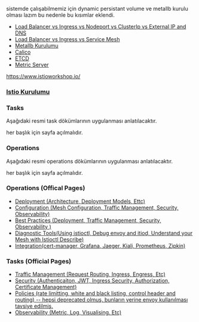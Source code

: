 sistemde çalışabilmemiz için dynamic persistant volume ve metallb kurulu olması lazım bu nedenle bu kısımlar eklendi.

- [Load Balancer vs Ingress vs Nodeport vs ClusterIp vs External IP and DNS](lb_ingress_clusterip_nodeport.md)
- [Load Balancer vs Ingress vs Service Mesh](loadbalance_vs_ingress_vs_ServiceMesh.md)
- [Metallb Kurulumu](mettallb.md)
- [Calico](calico.md)
- [ETCD](../etcd/readme.md)
- [Metric Server](../Concepts/19_MetricServer.md)



https://www.istioworkshop.io/


### [Istio Kurulumu](1_istio_kurulum.md)

### Tasks

Aşağıdaki resmi task dökümlarının uygulanması anlatılacaktır.

her başlık için sayfa açılmalıdır.

### Operations

Aşağıdaki resmi operations dökümlarının uygulanması anlatılacaktır.

her başlık için sayfa açılmalıdır.


### Operations (Offical Pages)
- [Deployment (Architecture, Deployment Models, Ettc)](https://istio.io/latest/docs/ops/deployment/)
- [Configuration (Mesh Configuration, Traffic Management, Security, Observability)](https://istio.io/latest/docs/ops/configuration/)
- [Best Practices (Deployment, Traffic Management, Security, Observability )](https://istio.io/latest/docs/ops/best-practices/)
- [Diagnostic Tools(Using istioctl, Debug envoy and itiod, Understand your Mesh with Istioctl Describe)](https://istio.io/latest/docs/ops/diagnostic-tools/)
- [Integration(cert-manager, Grafana, Jaeger, Kiali, Prometheus, Zipkin)](https://istio.io/latest/docs/ops/integrations/)
### Tasks (Official Pages)

- [Traffic Management (Request Routing, Ingress, Engress, Etc)](https://istio.io/latest/docs/tasks/traffic-management/)
- [Security (Authenticaiton, JWT, Ingress Security, Authorization, Certificate Management)](https://istio.io/latest/docs/tasks/policy-enforcement/)
- [Policies (rate limitting, white and black listing, control header and routing) -- hepsi deprecated olmuş. bunların yerine envoy kullanılması tavsiye edilmiş.](https://istio.io/latest/docs/tasks/policy-enforcement/)
- [Observability (Metric, Log, Visualising. Etc)](https://istio.io/latest/docs/tasks/observability/)








